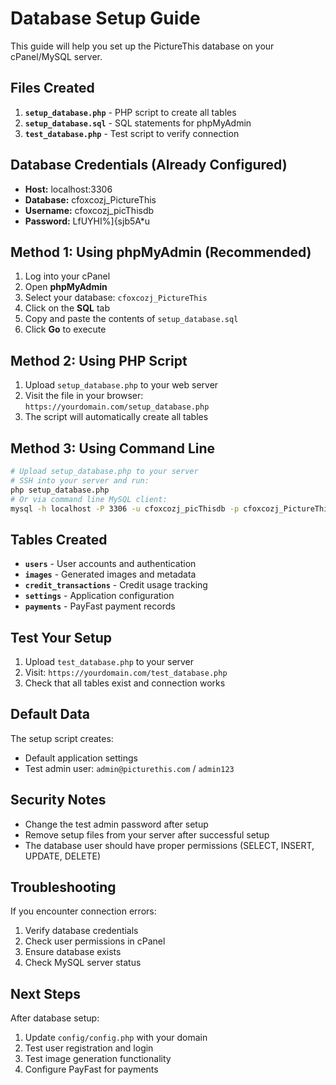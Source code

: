 # Database Setup Guide

This guide will help you set up the PictureThis database on your cPanel/MySQL server.

## Files Created

1. **`setup_database.php`** - PHP script to create all tables
2. **`setup_database.sql`** - SQL statements for phpMyAdmin
3. **`test_database.php`** - Test script to verify connection

## Database Credentials (Already Configured)

- **Host:** localhost:3306
- **Database:** cfoxcozj_PictureThis
- **Username:** cfoxcozj_picThisdb
- **Password:** LfUYHI%]{sjb5A*u

## Method 1: Using phpMyAdmin (Recommended)

1. Log into your cPanel
2. Open **phpMyAdmin**
3. Select your database: `cfoxcozj_PictureThis`
4. Click on the **SQL** tab
5. Copy and paste the contents of `setup_database.sql`
6. Click **Go** to execute

## Method 2: Using PHP Script

1. Upload `setup_database.php` to your web server
2. Visit the file in your browser: `https://yourdomain.com/setup_database.php`
3. The script will automatically create all tables

## Method 3: Using Command Line

```bash
# Upload setup_database.php to your server
# SSH into your server and run:
php setup_database.php
# Or via command line MySQL client:
mysql -h localhost -P 3306 -u cfoxcozj_picThisdb -p cfoxcozj_PictureThis < setup_database.sql
```

## Tables Created

- **`users`** - User accounts and authentication
- **`images`** - Generated images and metadata
- **`credit_transactions`** - Credit usage tracking
- **`settings`** - Application configuration
- **`payments`** - PayFast payment records

## Test Your Setup

1. Upload `test_database.php` to your server
2. Visit: `https://yourdomain.com/test_database.php`
3. Check that all tables exist and connection works

## Default Data

The setup script creates:
- Default application settings
- Test admin user: `admin@picturethis.com` / `admin123`

## Security Notes

- Change the test admin password after setup
- Remove setup files from your server after successful setup
- The database user should have proper permissions (SELECT, INSERT, UPDATE, DELETE)

## Troubleshooting

If you encounter connection errors:
1. Verify database credentials
2. Check user permissions in cPanel
3. Ensure database exists
4. Check MySQL server status

## Next Steps

After database setup:
1. Update `config/config.php` with your domain
2. Test user registration and login
3. Test image generation functionality
4. Configure PayFast for payments
